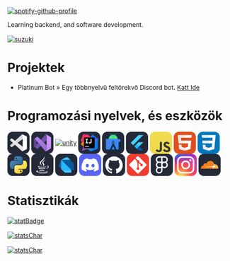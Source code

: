 [![spotify-github-profile](https://spotify-github-profile.kittinanx.com/api/view?uid=31m3incaodscfh7dvah7e5dtza6u&cover_image=true&theme=novatorem&show_offline=true&background_color=121212&interchange=false&bar_color=0094f0&bar_color_cover=true)](https://github.com/kittinan/spotify-github-profile)

Learning backend, and software development.

<a href="#" target="_blank"><img align="center" src="https://img.shields.io/badge/Suzuki Valenti-grey?style=for-the-badge&logo=suzuki" alt="suzuki"/></a>

# Projektek
- Platinum Bot » Egy többnyelvű feltörekvő Discord bot. [Katt Ide](https://platinumbot.hu)

# Programozási nyelvek, és eszközök
<a href="#" target="_blank"><img align="center" src="https://raw.githubusercontent.com/tandpfun/skill-icons/main/icons/VSCode-Dark.svg" alt="vsc" width=50/></a>
<a href="#" target="_blank"><img align="center" src="https://github.com/tandpfun/skill-icons/raw/main/icons/VisualStudio-Dark.svg" alt="vs" width=50/></a>
<a href="#" target="_blank"><img align="center" src="https://skillicons.dev/icons?i=unity" alt="unity" width=50/></a>
<a href="#" target="_blank"><img align="center" src="https://raw.githubusercontent.com/tandpfun/skill-icons/main/icons/Idea-Dark.svg" alt="idea" width=50/></a>
<a href="#" target="_blank"><img align="center" src="https://raw.githubusercontent.com/tandpfun/skill-icons/65dea6c4eaca7da319e552c09f4cf5a9a8dab2c8/icons/AndroidStudio-Dark.svg" alt="androidsutdio" width=50/></a>
<a href="#" target="_blank"><img align="center" src="https://raw.githubusercontent.com/tandpfun/skill-icons/main/icons/Flutter-Dark.svg" alt="flutter" width=50/></a>
<a href="#" target="_blank"><img align="center" src="https://raw.githubusercontent.com/tandpfun/skill-icons/65dea6c4eaca7da319e552c09f4cf5a9a8dab2c8/icons/JavaScript.svg" alt="javascrit" width=50/></a>
<a href="#" target="_blank"><img align="center" src="https://raw.githubusercontent.com/tandpfun/skill-icons/main/icons/HTML.svg" alt="html" width=50/></a>
<a href="#" target="_blank"><img align="center" src="https://raw.githubusercontent.com/tandpfun/skill-icons/main/icons/CSS.svg" alt="css" width=50/></a>
<a href="#" target="_blank"><img align="center" src="https://raw.githubusercontent.com/tandpfun/skill-icons/main/icons/Python-Dark.svg" alt="python" width=50/></a>
<a href="#" target="_blank"><img align="center" src="https://raw.githubusercontent.com/tandpfun/skill-icons/main/icons/Java-Dark.svg" alt="java" width=50/></a>
<a href="#" target="_blank"><img align="center" src="https://raw.githubusercontent.com/tandpfun/skill-icons/main/icons/Dart-Dark.svg" alt="dart" width=50/></a>
<a href="#" target="_blank"><img align="center" src="https://raw.githubusercontent.com/tandpfun/skill-icons/main/icons/Discord.svg" alt="discord" width=50/></a>
<a href="#" target="_blank"><img align="center" src="https://raw.githubusercontent.com/tandpfun/skill-icons/main/icons/Github-Dark.svg" alt="github" width=50/></a>
<a href="#" target="_blank"><img align="center" src="https://github.com/tandpfun/skill-icons/raw/main/icons/Git.svg" alt="git" width=50/></a>
<a href="#" target="_blank"><img align="center" src="https://raw.githubusercontent.com/tandpfun/skill-icons/main/icons/Figma-Dark.svg" alt="figma" width=50/></a>
<a href="#" target="_blank"><img align="center" src="https://raw.githubusercontent.com/tandpfun/skill-icons/main/icons/Instagram.svg" alt="instragram" width=50/></a>
<a href="#" target="_blank"><img align="center" src="https://raw.githubusercontent.com/tandpfun/skill-icons/main/icons/Cloudflare-Dark.svg" alt="cloudflare" width=50/></a>



# Statisztikák
<a href="#" target="_blank"><img align="center" src="https://wakatime.com/badge/user/072df440-838d-4c16-bc34-137a5d0c01a1.svg" alt="statBadge"/></a>

<a href="#" target="_blank"><img align="center" src="https://github-readme-stats.vercel.app/api/wakatime?username=Bali&show_icons=true&theme=tokyonight" alt="statsChar"  height="300" width="500"/></a>

<a href="#" target="_blank"><img align="center" src="https://github-readme-stats.vercel.app/api?username=1bali1&show_icons=true&theme=tokyonight" alt="statsChar"  height="300" width="500"/></a>
